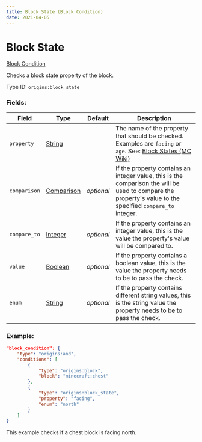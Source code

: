```yaml
---
title: Block State (Block Condition)
date: 2021-04-05
---
```


# Block State

[Block Condition](../block_conditions.md)

Checks a block state property of the block.

Type ID: `origins:block_state`

### Fields:

Field  | Type | Default | Description
-------|------|---------|-------------
`property` | [String](../data_types/string.md) | | The name of the property that should be checked. Examples are `facing` or `age`. See: [Block States (MC Wiki)](https://minecraft.fandom.com/wiki/Block_states#List_of_block_states)
`comparison` | [Comparison](../data_types/comparison.md) | _optional_ | If the property contains an integer value, this is the comparison the will be used to compare the property's value to the specified `compare_to` integer.
`compare_to` | [Integer](../data_types/integer.md) | _optional_ | If the property contains an integer value, this is the value the property's value will be compared to.
`value` | [Boolean](../data_types/boolean.md) | _optional_ | If the property contains a boolean value, this is the value the property needs to be to pass the check.
`enum` | [String](../data_types/string.md) | _optional_ | If the property contains different string values, this is the string value the property needs to be to pass the check.

### Example:
```json
"block_condition": {
    "type": "origins:and",
    "conditions": [
        {
            "type": "origins:block",
            "block": "minecraft:chest"
        },
        {
            "type": "origins:block_state",
            "property": "facing",
            "enum": "north"
        }
    ]
}
```
This example checks if a chest block is facing north.